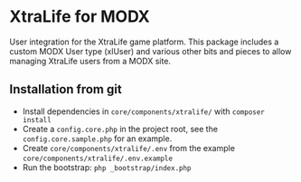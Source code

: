 # XtraLife for MODX

User integration for the XtraLife game platform. This package includes a custom MODX User type (xlUser) and various other bits and pieces to allow managing XtraLife users from a MODX site.

## Installation from git

- Install dependencies in `core/components/xtralife/` with `composer install`
- Create a `config.core.php` in the project root, see the `config.core.sample.php` for an example.
- Create `core/components/xtralife/.env` from the example `core/components/xtralife/.env.example`
- Run the bootstrap: `php _bootstrap/index.php`



